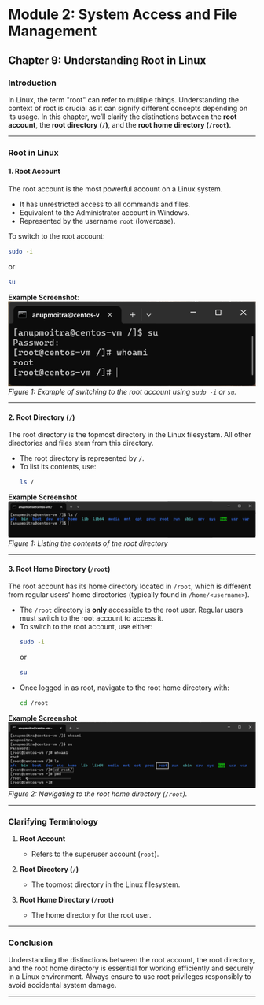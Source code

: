 # **Module 2: System Access and File Management**  

## **Chapter 9: Understanding Root in Linux**  

### **Introduction**  
In Linux, the term "root" can refer to multiple things. Understanding the context of root is crucial as it can signify different concepts depending on its usage. In this chapter, we’ll clarify the distinctions between the **root account**, the **root directory (`/`)**, and the **root home directory (`/root`)**.  

---

### **Root in Linux**  

#### **1. Root Account**  
The root account is the most powerful account on a Linux system.  
- It has unrestricted access to all commands and files.  
- Equivalent to the Administrator account in Windows.  
- Represented by the username `root` (lowercase).  

To switch to the root account:  
```bash
sudo -i
```  
or  
```bash
su
```  

**Example Screenshot**:  
![Switching to root account](screenshots/02-root-account.png)  
*Figure 1: Example of switching to the root account using `sudo -i` or `su`.*

---

#### **2. Root Directory (`/`)**  
The root directory is the topmost directory in the Linux filesystem. All other directories and files stem from this directory.  
- The root directory is represented by `/`.  
- To list its contents, use:  
  ```bash
  ls /
  ```  

**Example Screenshot**  
![Root Directory (`/`)](screenshots/01-root-directory.png)  
*Figure 1: Listing the contents of the root directory*  

---

#### **3. Root Home Directory (`/root`)**  
The root account has its home directory located in `/root`, which is different from regular users' home directories (typically found in `/home/<username>`).  
- The `/root` directory is **only** accessible to the root user. Regular users must switch to the root account to access it.  
- To switch to the root account, use either:  
  ```bash
  sudo -i
  ```  
  or  
  ```bash
  su
  ```
- Once logged in as root, navigate to the root home directory with:  
  ```bash
  cd /root
  ```

**Example Screenshot**  
![Root Home Directory (`/root`)](screenshots/03-root-home-directory.png)  
*Figure 2: Navigating to the root home directory (`/root`).* 

---

### **Clarifying Terminology**  
1. **Root Account**  
   - Refers to the superuser account (`root`).  

2. **Root Directory (`/`)**  
   - The topmost directory in the Linux filesystem.  

3. **Root Home Directory (`/root`)**  
   - The home directory for the root user.  

---

### **Conclusion**  
Understanding the distinctions between the root account, the root directory, and the root home directory is essential for working efficiently and securely in a Linux environment. Always ensure to use root privileges responsibly to avoid accidental system damage.  

---
